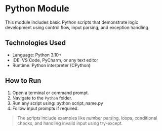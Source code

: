 # Python Module

This module includes basic Python scripts that demonstrate logic development using control flow, input parsing, and exception handling.

## Technologies Used
- Language: Python 3.10+
- IDE: VS Code, PyCharm, or any text editor
- Runtime: Python interpreter (CPython)

## How to Run
1. Open a terminal or command prompt.
2. Navigate to the `Python` folder.
3. Run any script using: python script_name.py
4. Follow input prompts if required.

> The scripts include examples like number parsing, loops, conditional checks, and handling invalid input using try-except.
